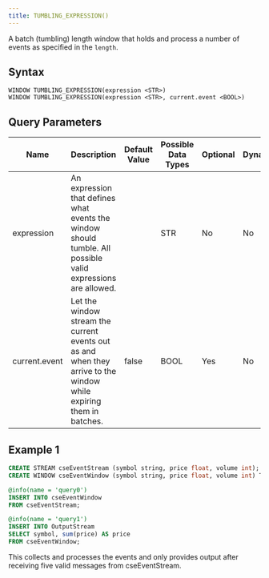 ```yaml
---
title: TUMBLING_EXPRESSION()
---
```


A batch (tumbling) length window that holds and process a number of events as specified in the `length`.

## Syntax

    WINDOW TUMBLING_EXPRESSION(expression <STR>)
    WINDOW TUMBLING_EXPRESSION(expression <STR>, current.event <BOOL>)

## Query Parameters

| Name      | Description       | Default Value | Possible Data Types | Optional | Dynamic |
|-----------|---------------------|------------|--------------|----------|---------|
| expression        | An expression that defines what events the window should tumble. All possible valid expressions are allowed.         |      | STR  | No       | No      |
| current.event | Let the window stream the current events out as and when they arrive to the window while expiring them in batches. | false | BOOL    | Yes      | No      |

## Example 1

```sql
CREATE STREAM cseEventStream (symbol string, price float, volume int);
CREATE WINDOW cseEventWindow (symbol string, price float, volume int) TUMBLING_EXPRESSION('count() < 5');

@info(name = 'query0')
INSERT INTO cseEventWindow
FROM cseEventStream;

@info(name = 'query1')
INSERT INTO OutputStream
SELECT symbol, sum(price) AS price
FROM cseEventWindow;
```

This collects and processes the events and only provides output after receiving five valid messages from cseEventStream.
